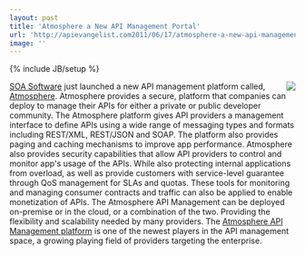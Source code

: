 ```yaml
---
layout: post
title: 'Atmosphere a New API Management Portal'
url: 'http://apievangelist.com2011/06/17/atmosphere-a-new-api-management-portal/'
image: ''
---
```

{% include JB/setup %}
<a title="Atmosphere" href="http://atmosphere.soa.com/"><img src="http://kinlane-productions.s3.amazonaws.com/api-service-providers/atmosphere-api-management.png"  align="right" /></a><a title="SOA Software" href="soa.com">SOA Software</a> just launched a new API management platform called, <a title="Atmosphere" href="http://atmosphere.soa.com/">Atmosphere</a>.
Atmosphere provides a secure, platform that companies can deploy to manage their APIs for either a private or public developer community.
The Atmosphere platform gives API providers a management interface to define APIs using a wide range of messaging types and formats including REST/XML, REST/JSON and SOAP. The platform also provides paging and caching mechanisms to improve app performance.
Atmosphere also provides security capabilities that allow API providers to control and monitor app's usage of the APIs. While also protecting internal applications from overload, as well as provide customers with service-level guarantee through QoS management for SLAs and quotas.
These tools for monitoring and managing consumer contracts and traffic can also be applied to enable monetization of APIs.
The Atmosphere API Management can be deployed on-premise or in the cloud, or a combination of the two. Providing the flexibility and scalability needed by many providers.
The <a title="Atmosphere API Management platoform" href="http://atmosphere.soa.com/">Atmosphere API Management platform</a> is one of the newest players in the API management space, a growing playing field of providers targeting the enterprise.
